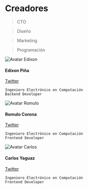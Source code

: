 # Creadores

<!-- TODO: colocar los demas creadores, pensar en otros subtitulos -->

> CTO

> Diseño

> Marketing

> Programación

<img class="avatars" :src="$withBase('/img/avatars/edixon.png')" alt="Avatar Edixon" /> <h4>Edixon Piña</h4> [Twitter](https://twitter.com/EdixonAlbertto)

    Ingeniero Electrónico en Computación
    Backend Developer

<!-- TODO: conseguir las demas redes y fotos de perfil -->

<img class="avatars" :src="$withBase('/img/avatars/javier.jpg')" alt="Avatar Romulo" /> <h4>Romulo Corona</h4> [Twitter]()

    Ingeniero Electrónico en Computación
    Frontend Developer


<img class="avatars" :src="$withBase('/img/avatars/carlos.jpg')" alt="Avatar Carlos" /> <h4>Carlos Yaguaz</h4> [Twitter]()

    Ingeniero Electrónico en Computación
    Frontend Developer
